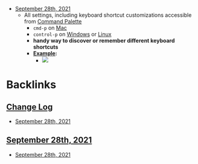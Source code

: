 - [September 28th, 2021](<September 28th, 2021.md>)
    - All settings, including keyboard shortcut customizations accessible from [Command Palette](<Command Palette.md>) 
        - `cmd-p` on [Mac](<Mac.md>)
        - `control-p` on [Windows](<Windows.md>) or [Linux](<Linux.md>)
        - __handy way to discover or remember different keyboard shortcuts__
        - **[Example](<Example.md>):**
            - ![](https://firebasestorage.googleapis.com/v0/b/firescript-577a2.appspot.com/o/imgs%2Fapp%2Fhelp%2FBykG_v_8KV.png?alt=media&token=76c76dce-6346-4b6e-9435-843f07219956)

# Backlinks
## [Change Log](<Change Log.md>)
- [September 28th, 2021](<September 28th, 2021.md>)

## [September 28th, 2021](<September 28th, 2021.md>)
- [September 28th, 2021](<September 28th, 2021.md>)

